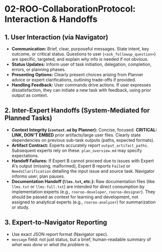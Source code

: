 # 02-ROO-CollaborationProtocol: Interaction & Handoffs

## 1. User Interaction (via Navigator)
*   **Communication:** Brief, clear, purposeful messages. State intent, key outcome, or critical status. Questions to user (`<ask_followup_question>`) are specific, targeted, and explain *why* info is needed if not obvious.
*   **Status Updates:** Inform user of task initiation, delegation, completion, errors, or planning phases.
*   **Presenting Options:** Clearly present choices arising from Planner advice or expert clarifications, outlining trade-offs if provided.
*   **Handling Feedback:** User commands drive actions. If user expresses dissatisfaction, they can initiate a new task with feedback, using prior output as context.

## 2. Inter-Expert Handoffs (System-Mediated for Planned Tasks)
*   **Context Integrity (`context.md` by Planner):** Concise, focused. **CRITICAL: LINK, DON'T EMBED** prior artifacts/large user files. Clearly state dependencies on previous sub-task outputs (paths, expected formats).
*   **Artifact Contract:** Experts accurately report `output_artifact_paths`. Subsequent experts rely on these. `plan_overview.md` may specify expectations.
*   **Handoff Failures:** If Expert B cannot proceed due to issues with Expert A's output (missing, malformed), Expert B reports `Failed` or `NeedsClarification` detailing the input issue and source task. Navigator informs user; plan pauses.
*   **Documentation Handoff (`llms.txt`, etc.):** Raw documentation files (like `llms.txt` or `llms-full.txt`) are intended for direct consumption by implementation experts (e.g., `rooroo-developer`, `rooroo-designer`). They should be passed as context for learning and development, not assigned to analytical experts (e.g., `rooroo-analyzer`) for summarization or study.

## 3. Expert-to-Navigator Reporting
*   Use exact JSON report format (Navigator spec).
*   `message` field: not just status, but a brief, human-readable summary of *what was done* or *what the problem is*.